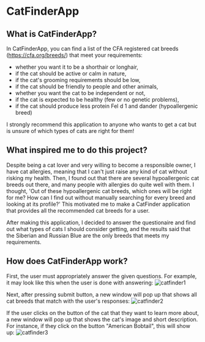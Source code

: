 # CatFinderApp

## What is CatFinderApp?

In CatFinderApp, you can find a list of the CFA registered cat breeds (https://cfa.org/breeds/) that meet your requirements: 
- whether you want it to be a shorthair or longhair,
- if the cat should be active or calm in nature, 
- if the cat's grooming requirements should be low, 
- if the cat should be friendly to people and other animals, 
- whether you want the cat to be independent or not, 
- if the cat is expected to be healthy (few or no genetic problems), 
- if the cat should produce less protein Fel d 1 and dander (hypoallergenic breed)

I strongly recommend this application to anyone who wants to get a cat but is unsure of which types of cats are right for them!


## What inspired me to do this project?

Despite being a cat lover and very willing to become a responsible owner, I have cat allergies, meaning that I can't just raise any kind of cat without 
risking my health. Then, I found out that there are several hypoallergenic cat breeds out there, and many people with allergies 
do quite well with them. I thought, 'Out of these hypoallergenic cat breeds, which ones will be right for me? How can I find out without 
manually searching for every breed and looking at its profile?' 
This motivated me to make a CatFinder application that provides all the recommended cat breeds for a user.

After making this application, I decided to answer the questionaire and find out what types of cats I should consider getting, and the results said that the Siberian and Russian Blue are the only breeds that meets my requirements.

## How does CatFinderApp work?

First, the user must appropriately answer the given questions. For example, it may look like this when the user is done with answering:
![catfinder1](https://user-images.githubusercontent.com/65116042/116832401-dfd31300-ab69-11eb-9576-f7607c3b83e4.PNG)

Next, after pressing submit button, a new window will pop up that shows all cat breeds that match with the user's responses:
![catfinder2](https://user-images.githubusercontent.com/65116042/116832420-e1044000-ab69-11eb-97a6-f4ad29b488c8.PNG)

If the user clicks on the button of the cat that they want to learn more about, a new window will pop up that shows the cat's image and short description.
For instance, if they click on the button "American Bobtail", this will show up:
![catfinder3](https://user-images.githubusercontent.com/65116042/116832425-e1044000-ab69-11eb-80fa-af03554c2e80.PNG)
